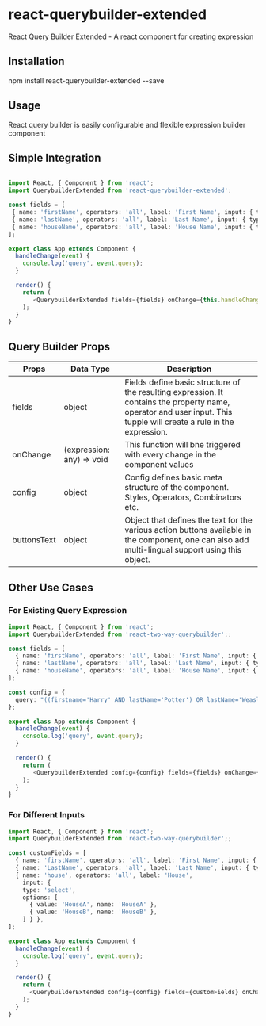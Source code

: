 # react-querybuilder-extended
React Query Builder Extended - A react component for creating expression

## Installation

npm install react-querybuilder-extended --save

## Usage

React query builder is easily configurable and flexible expression builder component

## Simple Integration

```typescript

import React, { Component } from 'react';
import QuerybuilderExtended from 'react-querybuilder-extended';

const fields = [
 { name: 'firstName', operators: 'all', label: 'First Name', input: { type: 'text' } },
 { name: 'lastName', operators: 'all', label: 'Last Name', input: { type: 'text' } },
 { name: 'houseName', operators: 'all', label: 'House Name', input: { type: 'text' } },
];

export class App extends Component {
  handleChange(event) {
    console.log('query', event.query);
  }

  render() {
    return (
       <QuerybuilderExtended fields={fields} onChange={this.handleChange} />
    );
  }
}
```

## Query Builder Props

| Props         | Data Type           | Description  |
| ------------- |-------------| -----|
| fields      | object | Fields define basic structure of the resulting expression. It contains the property name, operator and user input. This tupple will create a rule in the expression. |
| onChange      | (expression: any) => void       | This function will bne triggered with every change in the component values |
| config | object      | Config defines basic meta structure of the component. Styles, Operators, Combinators etc. |
| buttonsText | object | Object that defines the text for the various action buttons available in the component, one can also add multi-lingual support using this object. |

## Other Use Cases


### For Existing Query Expression

```typescript
import React, { Component } from 'react';
import QuerybuilderExtended from 'react-two-way-querybuilder';;

const fields = [
  { name: 'firstName', operators: 'all', label: 'First Name', input: { type: 'text' } },
  { name: 'lastName', operators: 'all', label: 'Last Name', input: { type: 'text' } },
  { name: 'houseName', operators: 'all', label: 'House Name', input: { type: 'text' } },
];

const config = {
  query: "((firstname='Harry' AND lastName='Potter') OR lastName='Weasley')",
};

export class App extends Component {
  handleChange(event) {
    console.log('query', event.query);
  }

  render() {
    return (
       <QuerybuilderExtended config={config} fields={fields} onChange={this.handleChange} />
    );
  }
}
```

### For Different Inputs

```typescript
import React, { Component } from 'react';
import QuerybuilderExtended from 'react-two-way-querybuilder';;

const customFields = [
  { name: 'firstName', operators: 'all', label: 'First Name', input: { type: 'text' } },
  { name: 'LastName', operators: 'all', label: 'Last Name', input: { type: 'text' } },,
  { name: 'house', operators: 'all', label: 'House',
    input: {
    type: 'select',
    options: [
      { value: 'HouseA', name: 'HouseA' },
      { value: 'HouseB', name: 'HouseB' },
    ] } },
];

export class App extends Component {
  handleChange(event) {
    console.log('query', event.query);
  }

  render() {
    return (
      <QuerybuilderExtended config={config} fields={customFields} onChange={this.handleChange} />
    );
  }
}
```


